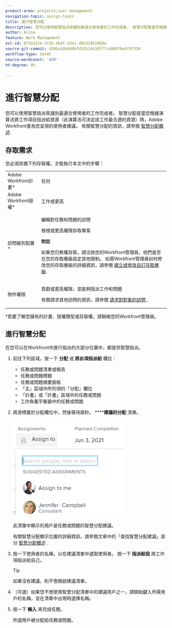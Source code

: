 ```yaml
---
product-area: projects;user-management
navigation-topic: assign-tasks
title: 進行智慧分配
description: 您可以使用智慧指派來識別最適合使用者的工作完成者。 智慧分配是當您根據演算法將工作項目指派給資源（此演算法可決定該工作最合適的資源）時，Adobe Workfront會為您呈現的使用者建議。 有關智慧分配的資訊，請參閱智慧分配概覽。
author: Alina
feature: Work Management
exl-id: 073a3234-3156-4b4f-a3e1-dbb32d61068a
source-git-commit: 420ba180dd0bfd53514c58f77ca9897ba9797320
workflow-type: tm+mt
source-wordcount: '459'
ht-degree: 0%

---
```


# 進行智慧分配

您可以使用智慧指派來識別最適合使用者的工作完成者。 智慧分配是當您根據演算法將工作項目指派給資源（此演算法可決定該工作最合適的資源）時，Adobe Workfront會為您呈現的使用者建議。 有關智慧分配的資訊，請參閱 [智慧分配概述](../../../manage-work/tasks/assign-tasks/smart-assignments.md).

## 存取需求

您必須具備下列存取權，才能執行本文中的步驟：

<table style="table-layout:auto"> 
 <col> 
 <col> 
 <tbody> 
  <tr> 
   <td role="rowheader">Adobe Workfront計畫*</td> 
   <td> <p>任何</p> </td> 
  </tr> 
  <tr> 
   <td role="rowheader">Adobe Workfront授權*</td> 
   <td> <p>工作或更高</p> </td> 
  </tr> 
  <tr> 
   <td role="rowheader">訪問級別配置*</td> 
   <td> <p>編輯對任務和問題的訪問</p> <p>檢視或更高權限存取專案</p> <p><b>附註</b>

如果您仍無權存取，請洽詢您的Workfront管理員，他們是否在您的存取層級設定其他限制。 如需Workfront管理員如何修改您的存取層級的詳細資訊，請參閱 <a href="../../../administration-and-setup/add-users/configure-and-grant-access/create-modify-access-levels.md" class="MCXref xref">建立或修改自訂存取層級</a>.</p> </td>
</tr> 
  <tr> 
   <td role="rowheader">物件權限</td> 
   <td> <p>貢獻或更高權限，並能夠指派工作和問題</p> <p>有關請求其他訪問的資訊，請參閱 <a href="../../../workfront-basics/grant-and-request-access-to-objects/request-access.md" class="MCXref xref">請求對對象的訪問 </a>.</p> </td> 
  </tr> 
 </tbody> 
</table>

&#42;若要了解您擁有的計畫、授權類型或存取權，請聯絡您的Workfront管理員。

## 進行智慧分配

在您可以在Workfront中進行指派的大部分位置中，都提供智慧指派。

1. 前往下列區域，按一下 **分配** 或 **將此項指派給** 欄位：   

   * 任務或問題清單或報告
   * 任務或問題標題
   * 任務或問題摘要面板
   * 「主」區域中所列項的「分配」欄位
   * 「計畫」或「計畫」區域中的任務或問題
   * 工作負載平衡器中的任務或問題

1. 將游標置於分配欄位中，然後等待兩秒。 ******建議的分配** 清單。

   ![](assets/smart-assignments-task-header-nwe-350x302.png)

   此清單中顯示的用戶是任務或問題的智慧分配建議。

   有關智慧分配顯示位置的詳細資訊，請參閱文章中的「查找智慧分配建議」部分 [智慧分配概述](../../../manage-work/tasks/assign-tasks/smart-assignments.md) .

1. 按一下使用者的名稱，以在建議清單中選取使用者。 按一下 **指派給我** 將工作項指派給自己。

   >[!TIP]
   >
   >如果沒有建議，則不會開啟建議清單。

1. （可選）如果您不想使用智慧分配清單中的建議用戶之一，請開始鍵入所需用戶的名稱，並在清單中出現時選擇名稱。
1. 按一下 **輸入** 來完成任務。

   所選用戶被分配給任務或問題。

